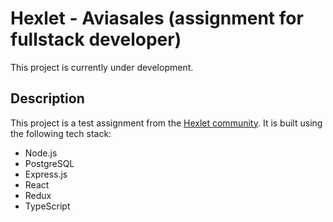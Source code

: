 <h1>Hexlet - Aviasales (assignment for fullstack developer)</h1>
<p>This project is currently under development.</p>
<h2>Description</h2>
<p>This project is a test assignment from the <a href="https://github.com/Hexlet/ru-test-assignments">Hexlet community</a>. It is built using the following tech stack:</p>
<ul>
  <li>Node.js</li>
  <li>PostgreSQL</li>
  <li>Express.js</li>
  <li>React</li>
  <li>Redux</li>
  <li>TypeScript</li>
</ul>
